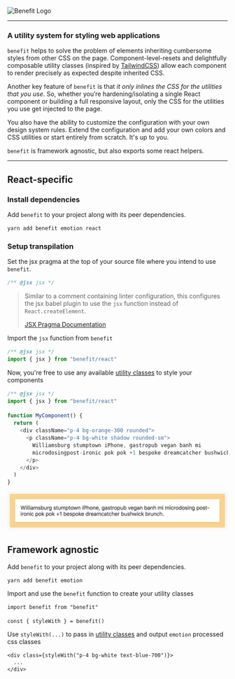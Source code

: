 ![Benefit Logo](https://raw.githubusercontent.com/cdonohue/benefit/master/docs/benefit-logo.svg)

---

### A utility system for styling web applications

`benefit` helps to solve the problem of elements inheriting cumbersome styles from other CSS on the page. Component-level-resets and delightfully composable utility classes (inspired by [TailwindCSS](https://tailwindcss.com)) allow each component to render precisely as expected despite inherited CSS.

Another key feature of `benefit` is that _it only inlines the CSS for the utilities that you use_. So, whether you’re hardening/isolating a single React component or building a full responsive layout, only the CSS for the utilities you use get injected to the page.

You also have the ability to customize the configuration with your own design system rules. Extend the configuration and add your own colors and CSS utilities or start entirely from scratch. It's up to you.

`benefit` is framework agnostic, but also exports some react helpers.

---

## React-specific

### Install dependencies

Add `benefit` to your project along with its peer dependencies.

```bash
yarn add benefit emotion react
```

### Setup transpilation

Set the jsx pragma at the top of your source file where you intend to use `benefit`.

```js
/** @jsx jsx */
```

> Similar to a comment containing linter configuration, this configures the jsx babel plugin to use the `jsx` function instead of `React.createElement`.
>
> [JSX Pragma Documentation](https://babeljs.io/docs/en/babel-plugin-transform-react-jsx#pragma)

Import the `jsx` function from `benefit`

```js
/** @jsx jsx */
import { jsx } from "benefit/react"
```

Now, you're free to use any available [utility classes](https://benefit.netlify.com/utilities) to style your components

```js
/** @jsx jsx */
import { jsx } from "benefit/react"

function MyComponent() {
  return (
    <div className="p-4 bg-orange-300 rounded">
      <p className="p-4 bg-white shadow rounded-sm">
        Williamsburg stumptown iPhone, gastropub vegan banh mi
        microdosingpost-ironic pok pok +1 bespoke dreamcatcher bushwick brunch.
      </p>
    </div>
  )
}
```

![Benefit Example](/docs/images/benefit-example.png)

## Framework agnostic

Add `benefit` to your project along with its peer dependencies.

```bash
yarn add benefit emotion
```

Import and use the `benefit` function to create your utility classes

```
import benefit from "benefit"

const { styleWith } = benefit()
```

Use `styleWith(...)` to pass in [utility classes](https://benefit.netlify.com/utilities) and output `emotion` processed css classes

```
<div class={styleWith("p-4 bg-white text-blue-700")}>
  ...
</div>
```
